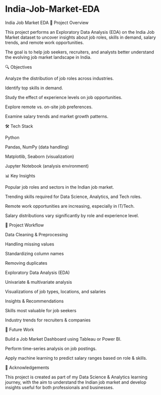 # India-Job-Market-EDA
India Job Market EDA
📌 Project Overview

This project performs an Exploratory Data Analysis (EDA) on the India Job Market dataset to uncover insights about job roles, skills in demand, salary trends, and remote work opportunities.

The goal is to help job seekers, recruiters, and analysts better understand the evolving job market landscape in India.

🔍 Objectives

Analyze the distribution of job roles across industries.

Identify top skills in demand.

Study the effect of experience levels on job opportunities.

Explore remote vs. on-site job preferences.

Examine salary trends and market growth patterns.

🛠️ Tech Stack

Python

Pandas, NumPy (data handling)

Matplotlib, Seaborn (visualization)

Jupyter Notebook (analysis environment)

📊 Key Insights

Popular job roles and sectors in the Indian job market.

Trending skills required for Data Science, Analytics, and Tech roles.

Remote work opportunities are increasing, especially in IT/Tech.

Salary distributions vary significantly by role and experience level.

📂 Project Workflow

Data Cleaning & Preprocessing

Handling missing values

Standardizing column names

Removing duplicates

Exploratory Data Analysis (EDA)

Univariate & multivariate analysis

Visualizations of job types, locations, and salaries

Insights & Recommendations

Skills most valuable for job seekers

Industry trends for recruiters & companies

🚀 Future Work

Build a Job Market Dashboard using Tableau or Power BI.

Perform time-series analysis on job postings.

Apply machine learning to predict salary ranges based on role & skills.

🙌 Acknowledgements

This project is created as part of my Data Science & Analytics learning journey, with the aim to understand the Indian job market and develop insights useful for both professionals and businesses.
